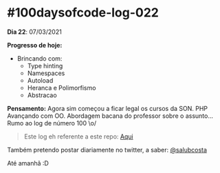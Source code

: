 # #100daysofcode-log-022

__Dia 22__: 07/03/2021

__Progresso de hoje:__
-	Brincando com:
	* Type hinting
	* Namespaces
	* Autoload
  	* Heranca e Polimorfismo
  	* Abstracao

__Pensamento:__ Agora sim começou a ficar legal os cursos da SON. PHP Avançando com  OO. Abordagem bacana do professor sobre o assunto... Rumo ao log de número 100 \o/

> Este log eh referente a este repo: [Aqui](https://github.com/salubcosta/php-son)


Também pretendo postar diariamente no twitter, a saber: [@salubcosta](https://twitter.com/salubcosta)

Até amanhã :D 
